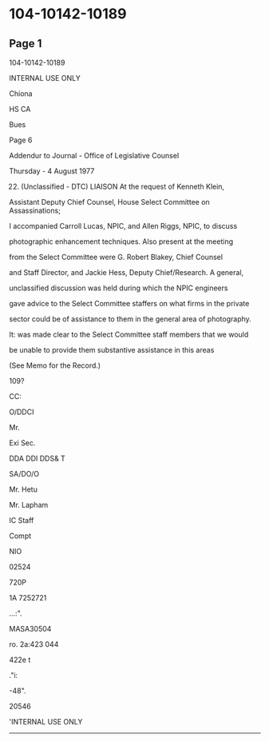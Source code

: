 # 104-10142-10189

## Page 1

104-10142-10189

INTERNAL USE ONLY

Chiona

HS CA

Bues

Page 6

Addendur to Journal - Office of Legislative Counsel

Thursday - 4 August 1977

22. (Unclassified - DTC) LIAISON At the request of Kenneth Klein,

Assistant Deputy Chief Counsel, House Select Committee on Assassinations;

I accompanied Carroll Lucas, NPIC, and Allen Riggs, NPIC, to discuss

photographic enhancement techniques. Also present at the meeting

from the Select Committee were G. Robert Blakey, Chief Counsel

and Staff Director, and Jackie Hess, Deputy Chief/Research. A general,

unclassified discussion was held during which the NPIC engineers

gave advice to the Select Committee staffers on what firms in the private

sector could be of assistance to them in the general area of photography.

It: was made clear to the Select Committee staff members that we would

be unable to provide them substantive assistance in this areas

(See Memo for the Record.)

109?

CC:

O/DDCI

Mr.

Exi Sec.

DDA DDI DDS& T

SA/DO/O

Mr. Hetu

Mr. Lapham

IC Staff

Compt

NIO

02524

720P

1A 7252721

...:".

MASA30504

ro. 2a:423 044

422e t

."i:

-48".

20546

'INTERNAL USE ONLY

---

